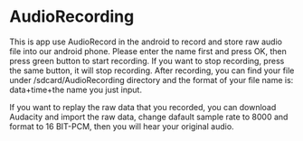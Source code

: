 # AudioRecording

This is app use AudioRecord in the android to record and store raw audio file into our android phone.
Please enter the name first and press OK, then press green button to start recording. If you want to stop recording, press the same button, it will stop recording.
After recording, you can find your file under /sdcard/AudioRecording directory and the format of your file name is: data+time+the name you just input. 

If you want to replay the raw data that you recorded, you can download Audacity and import the raw data, change dafault sample rate to 8000 and format to 16 BIT-PCM, then you will hear your original audio.

